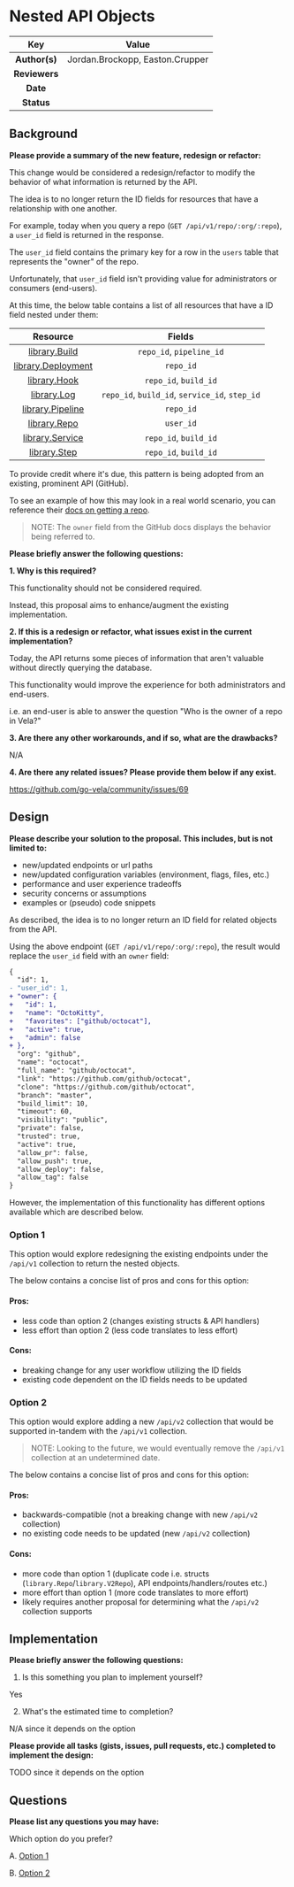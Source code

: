 # Nested API Objects

<!--
The name of this markdown file should:

1. Short and contain no more then 30 characters

2. Contain the date of submission in MM-DD format

3. Clearly state what the proposal is being submitted for
-->

| Key           | Value |
| :-----------: | :---: |
| **Author(s)** | Jordan.Brockopp, Easton.Crupper |
| **Reviewers** |       |
| **Date**      |       |
| **Status**    |       |

<!--
If you're already working with someone, please add them to the proper author/reviewer category.

If not, please leave the reviewer category empty and someone from the Vela team will assign it to themself.

Here is a brief explanation of the different proposal statuses:

1. Reviewed: The proposal is currently under review or has been reviewed.

2. Accepted: The proposal has been accepted and is ready for implementation.

3. In Progress: An accepted proposal is being implemented by actual work.

NOTE: The design is subject to change during this phase.

4. Cancelled: While or before implementation the proposal was cancelled.

NOTE: This can happen for a multitude of reasons.

5. Complete: This feature/change is implemented.
-->

## Background

<!--
This section is intended to describe the new feature, redesign or refactor.
-->

**Please provide a summary of the new feature, redesign or refactor:**

This change would be considered a redesign/refactor to modify the behavior of what information is returned by the API.

The idea is to no longer return the ID fields for resources that have a relationship with one another.

For example, today when you query a repo (`GET /api/v1/repo/:org/:repo`), a `user_id` field is returned in the response.

The `user_id` field contains the primary key for a row in the `users` table that represents the "owner" of the repo.

Unfortunately, that `user_id` field isn't providing value for administrators or consumers (end-users).

At this time, the below table contains a list of all resources that have a ID field nested under them:

| Resource           | Fields |
| :-----------: | :---: |
| [library.Build](https://github.com/go-vela/types/blob/master/library/build.go#L16-L51) | `repo_id`, `pipeline_id` |
| [library.Deployment](https://github.com/go-vela/types/blob/master/library/deployment.go#L13-L28) | `repo_id`       |
| [library.Hook](https://github.com/go-vela/types/blob/master/library/hook.go#L11-L29) | `repo_id`, `build_id` |
| [library.Log](https://github.com/go-vela/types/blob/master/library/log.go#L14-L25) | `repo_id`, `build_id`, `service_id`, `step_id` |
| [library.Pipeline](https://github.com/go-vela/types/blob/master/library/pipeline.go#L11-L31) | `repo_id` |
| [library.Repo](https://github.com/go-vela/types/blob/master/library/repo.go#L11-L38) | `user_id` |
| [library.Service](https://github.com/go-vela/types/blob/master/library/service.go#L16-L35) | `repo_id`, `build_id` |
| [library.Step](https://github.com/go-vela/types/blob/master/library/step.go#L16-L36) | `repo_id`, `build_id` |

To provide credit where it's due, this pattern is being adopted from an existing, prominent API (GitHub).

To see an example of how this may look in a real world scenario, you can reference their [docs on getting a repo](https://docs.github.com/en/rest/repos/repos#get-a-repository).

> NOTE: The `owner` field from the GitHub docs displays the behavior being referred to.

<!--
Provide your description here.
-->

**Please briefly answer the following questions:**

**1. Why is this required?**

<!-- Answer here -->

This functionality should not be considered required.

Instead, this proposal aims to enhance/augment the existing implementation.

**2. If this is a redesign or refactor, what issues exist in the current implementation?**

<!-- Answer here -->

Today, the API returns some pieces of information that aren't valuable without directly querying the database.

This functionality would improve the experience for both administrators and end-users.

i.e. an end-user is able to answer the question "Who is the owner of a repo in Vela?"

**3. Are there any other workarounds, and if so, what are the drawbacks?**

<!-- Answer here -->

N/A

**4. Are there any related issues? Please provide them below if any exist.**

<!-- Answer here -->

https://github.com/go-vela/community/issues/69

## Design

<!--
This section is intended to explain the solution design for the proposal.

NOTE: If there are no current plans for a solution, please leave this section blank.
-->

**Please describe your solution to the proposal. This includes, but is not limited to:**

* new/updated endpoints or url paths
* new/updated configuration variables (environment, flags, files, etc.)
* performance and user experience tradeoffs
* security concerns or assumptions
* examples or (pseudo) code snippets

<!-- Answer here -->

As described, the idea is to no longer return an ID field for related objects from the API.

Using the above endpoint (`GET /api/v1/repo/:org/:repo`), the result would replace the `user_id` field with an `owner` field:

```diff
{
  "id": 1,
- "user_id": 1,
+ "owner": {
+   "id": 1,
+   "name": "OctoKitty",
+   "favorites": ["github/octocat"],
+   "active": true,
+   "admin": false
+ },
  "org": "github",
  "name": "octocat",
  "full_name": "github/octocat",
  "link": "https://github.com/github/octocat",
  "clone": "https://github.com/github/octocat",
  "branch": "master",
  "build_limit": 10,
  "timeout": 60,
  "visibility": "public",
  "private": false,
  "trusted": true,
  "active": true,
  "allow_pr": false,
  "allow_push": true,
  "allow_deploy": false,
  "allow_tag": false
}
```

However, the implementation of this functionality has different options available which are described below.

### Option 1

This option would explore redesigning the existing endpoints under the `/api/v1` collection to return the nested objects.

The below contains a concise list of pros and cons for this option:

#### Pros:

* less code than option 2 (changes existing structs & API handlers)
* less effort than option 2 (less code translates to less effort)

#### Cons:

* breaking change for any user workflow utilizing the ID fields
* existing code dependent on the ID fields needs to be updated

### Option 2

This option would explore adding a new `/api/v2` collection that would be supported in-tandem with the `/api/v1` collection.

> NOTE: Looking to the future, we would eventually remove the `/api/v1` collection at an undetermined date.

The below contains a concise list of pros and cons for this option:

#### Pros:

* backwards-compatible (not a breaking change with new `/api/v2` collection)
* no existing code needs to be updated (new `/api/v2` collection)

#### Cons:

* more code than option 1 (duplicate code i.e. structs (`library.Repo`/`library.V2Repo`), API endpoints/handlers/routes etc.)
* more effort than option 1 (more code translates to more effort)
* likely requires another proposal for determining what the `/api/v2` collection supports

## Implementation

<!--
This section is intended to explain how the solution will be implemented for the proposal.

NOTE: If there are no current plans for implementation, please leave this section blank.
-->

**Please briefly answer the following questions:**

1. Is this something you plan to implement yourself?

<!-- Answer here -->

Yes

2. What's the estimated time to completion?

<!-- Answer here -->

N/A since it depends on the option

**Please provide all tasks (gists, issues, pull requests, etc.) completed to implement the design:**

<!-- Answer here -->

TODO since it depends on the option

## Questions

**Please list any questions you may have:**

<!-- Answer here -->

Which option do you prefer?

A. [Option 1](#option-1)

B. [Option 2](#option-2)
